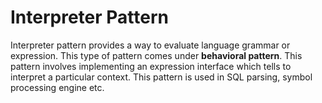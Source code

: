 # Interpreter Pattern

Interpreter pattern provides a way to evaluate language grammar or expression. This type of pattern comes under **behavioral pattern**. This pattern involves implementing an expression interface which tells to interpret a particular context. This pattern is used in SQL parsing, symbol processing engine etc.
